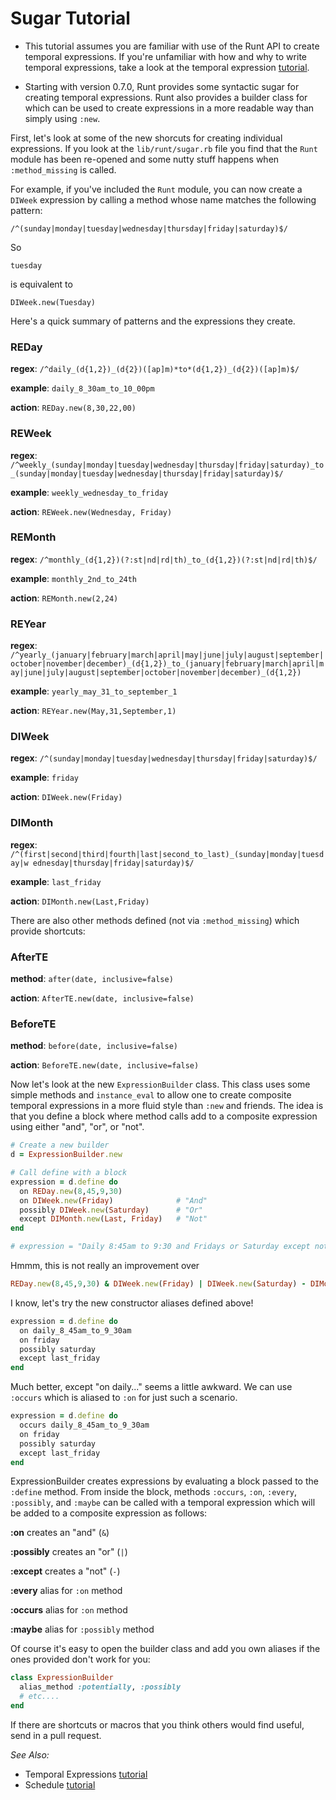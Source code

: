 # Sugar Tutorial

* This tutorial assumes you are familiar with use of the Runt API to create temporal expressions. If you're unfamiliar with how and why to write temporal expressions, take a look at the temporal expression [tutorial](tutorial_te.md).

* Starting with version 0.7.0, Runt provides some syntactic sugar for creating temporal expressions. Runt also provides a builder class for which can be used to create expressions in a more readable way than simply using `:new`.

First, let's look at some of the new shorcuts for creating individual expressions. If you look at the `lib/runt/sugar.rb` file you find that the `Runt` module has been re-opened and some nutty stuff happens when `:method_missing` is called.

For example, if you've included the `Runt` module, you can now create a `DIWeek` expression by calling a method whose name matches the following pattern:

```
/^(sunday|monday|tuesday|wednesday|thursday|friday|saturday)$/
```

So

    tuesday

is equivalent to

    DIWeek.new(Tuesday)

Here's a quick summary of patterns and the expressions they create.

### REDay

**regex**:   `/^daily_(d{1,2})_(d{2})([ap]m)*to*(d{1,2})_(d{2})([ap]m)$/`

**example**: `daily_8_30am_to_10_00pm`

**action**:  `REDay.new(8,30,22,00)`


### REWeek

**regex**:   `/^weekly_(sunday|monday|tuesday|wednesday|thursday|friday|saturday)_to_(sunday|monday|tuesday|wednesday|thursday|friday|saturday)$/`

**example**: `weekly_wednesday_to_friday`

**action**:  `REWeek.new(Wednesday, Friday)`


### REMonth

**regex**:   `/^monthly_(d{1,2})(?:st|nd|rd|th)_to_(d{1,2})(?:st|nd|rd|th)$/`

**example**: `monthly_2nd_to_24th`

**action**:  `REMonth.new(2,24)` 


### REYear

**regex**:   `/^yearly_(january|february|march|april|may|june|july|august|september|october|november|december)_(d{1,2})_to_(january|february|march|april|may|june|july|august|september|october|november|december)_(d{1,2})`

**example**: `yearly_may_31_to_september_1`

**action**:  `REYear.new(May,31,September,1)`


### DIWeek

**regex**:   `/^(sunday|monday|tuesday|wednesday|thursday|friday|saturday)$/`

**example**: `friday`

**action**:  `DIWeek.new(Friday)`


### DIMonth

**regex**:   `/^(first|second|third|fourth|last|second_to_last)_(sunday|monday|tuesday|w ednesday|thursday|friday|saturday)$/`

**example**: `last_friday`

**action**:  `DIMonth.new(Last,Friday)`


There are also other methods defined (not via `:method_missing`) which provide shortcuts:

### AfterTE

**method**:  `after(date, inclusive=false)`

**action**:  `AfterTE.new(date, inclusive=false)`


### BeforeTE

**method**:  `before(date, inclusive=false)`

**action**:  `BeforeTE.new(date, inclusive=false)`


Now let's look at the new `ExpressionBuilder` class. This class uses some simple methods and `instance_eval` to allow one to create composite temporal expressions in a more fluid style than `:new` and friends. The idea is that you define a block where method calls add to a composite expression using either "and", "or", or "not".

```ruby
# Create a new builder
d = ExpressionBuilder.new

# Call define with a block
expression = d.define do
  on REDay.new(8,45,9,30)       
  on DIWeek.new(Friday)              # "And"
  possibly DIWeek.new(Saturday)      # "Or"
  except DIMonth.new(Last, Friday)   # "Not"
end

# expression = "Daily 8:45am to 9:30 and Fridays or Saturday except not the last Friday of the month"
```

Hmmm, this is not really an improvement over

```ruby
REDay.new(8,45,9,30) & DIWeek.new(Friday) | DIWeek.new(Saturday) - DIMonth.new(Last, Friday)
```

I know, let's try the new constructor aliases defined above!

```ruby
expression = d.define do
  on daily_8_45am_to_9_30am
  on friday
  possibly saturday
  except last_friday
end
```

Much better, except "on daily..." seems  a little awkward. We can use `:occurs` which is aliased to `:on` for just such a scenario.

```ruby
expression = d.define do
  occurs daily_8_45am_to_9_30am
  on friday
  possibly saturday
  except last_friday
end
```

ExpressionBuilder creates expressions by evaluating a block passed to the `:define` method. From inside the block, methods `:occurs`, `:on`, `:every`, `:possibly`, and `:maybe` can be called with a temporal expression which will be added to a composite expression as follows:

**:on**        creates an "and" (`&`)

**:possibly**  creates an "or" (`|`)

**:except**    creates a "not" (`-`)

**:every**     alias for `:on` method

**:occurs**    alias for `:on` method

**:maybe**     alias for `:possibly` method 


Of course it's easy to open the builder class and add you own aliases if the ones provided don't work for you:

```ruby
class ExpressionBuilder
  alias_method :potentially, :possibly
  # etc....
end
```

If there are shortcuts or macros that you think others would find useful, send in a pull request.


*See Also:*

* Temporal Expressions [tutorial](tutorial_te.md)
* Schedule [tutorial](tutorial_schedule.md)
